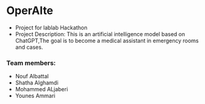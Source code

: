 # OperAIte 
- Project for lablab Hackathon 
- Project Description: This is an artificial intelligence model based on ChatGPT,The goal is to become a medical assistant in emergency rooms and cases.
### Team members:
- Nouf Albattal
- Shatha Alghamdi
- Mohammed ALjaberi
- Younes Ammari


